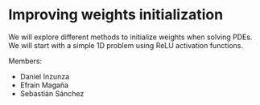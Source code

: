 # Improving weights initialization

We will explore different methods to initialize weights when solving PDEs. We will start with a simple 1D problem using ReLU activation functions.

Members:
* Daniel Inzunza
* Efraín Magaña
* Sebastián Sánchez
